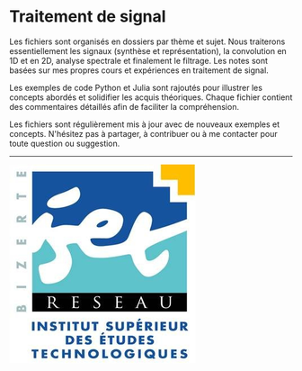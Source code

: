 # Traitement de signal

Les fichiers sont organisés en dossiers par thème et sujet. Nous traiterons essentiellement les signaux (synthèse et représentation), la convolution en 1D et en 2D, analyse spectrale et finalement le filtrage. Les notes sont basées sur mes propres cours et expériences en traitement de signal.

Les exemples de code Python et Julia sont rajoutés pour illustrer les concepts abordés et solidifier les acquis théoriques. Chaque fichier contient des commentaires détaillés afin de faciliter la compréhension.

Les fichiers sont régulièrement mis à jour avec de nouveaux exemples et concepts. N'hésitez pas à partager, à contribuer ou à me contacter pour toute question ou suggestion.

------
![ISET de Bizerte](logo-isetbz.png)
